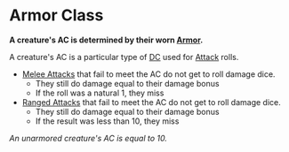 # Armor Class
**A creature's AC is determined by their worn [Armor](../../Items/Individual%20Item%20Cards/Armors/Armor%20Properties/Armor%20X%20Property.md).**

A creature's AC is a particular type of [DC](../../Game%20Procedures/DC.md) used for [Attack](../../Game%20Procedures/Attack.md) rolls.
- [Melee Attacks](../../Game%20Procedures/Melee%20Attack.md) that fail to meet the AC do not get to roll damage dice.
	- They still do damage equal to their damage bonus
	- If the roll was a natural 1, they miss
- [Ranged Attacks](../../Game%20Procedures/Ranged%20Attack.md) that fail to meet the AC do not get to roll damage dice.
	- They still do damage equal to their damage bonus
	- If the result was less than 10, they miss

*An unarmored creature's AC is equal to 10.*